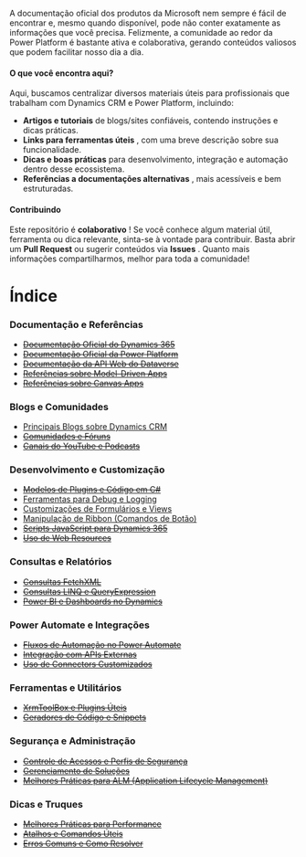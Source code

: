 A documentação oficial dos produtos da Microsoft nem sempre é fácil de encontrar e, mesmo quando disponível, pode não conter exatamente as informações que você precisa. Felizmente, a comunidade ao redor da Power Platform é bastante ativa e colaborativa, gerando conteúdos valiosos que podem facilitar nosso dia a dia.

#### O que você encontra aqui?

Aqui, buscamos centralizar diversos materiais úteis para profissionais que trabalham com Dynamics CRM e Power Platform, incluindo:

* **Artigos e tutoriais** de blogs/sites confiáveis, contendo instruções e dicas práticas.
* **Links para ferramentas úteis** , com uma breve descrição sobre sua funcionalidade.
* **Dicas e boas práticas** para desenvolvimento, integração e automação dentro desse ecossistema.
* **Referências a documentações alternativas** , mais acessíveis e bem estruturadas.

#### Contribuindo

Este repositório é **colaborativo** ! Se você conhece algum material útil, ferramenta ou dica relevante, sinta-se à vontade para contribuir. Basta abrir um **Pull Request** ou sugerir conteúdos via **Issues** . Quanto mais informações compartilharmos, melhor para toda a comunidade!

# Índice

### Documentação e Referências

* [~~Documentação Oficial do Dynamics 365~~](#documenta%C3%A7%C3%A3o-oficial-do-dynamics-365)
* [~~Documentação Oficial da Power Platform~~](#documenta%C3%A7%C3%A3o-oficial-da-power-platform)
* [~~Documentação da API Web do Dataverse~~](#documenta%C3%A7%C3%A3o-da-api-web-do-dataverse)
* [~~Referências sobre Model-Driven Apps~~](#refer%C3%AAncias-sobre-model-driven-apps)
* [~~Referências sobre Canvas Apps~~](#refer%C3%AAncias-sobre-canvas-apps)

### Blogs e Comunidades

* [Principais Blogs sobre Dynamics CRM](#principais-blogs-sobre-dynamics-crm)
* [~~Comunidades e Fóruns~~](#comunidades-e-f%C3%B3runs)
* [~~Canais do YouTube e Podcasts~~](#canais-do-youtube-e-podcasts)

### Desenvolvimento e Customização

* [~~Modelos de Plugins e Código em C#~~](#modelos-de-plugins-e-c%C3%B3digo-em-c)
* [Ferramentas para Debug e Logging](#ferramentas-para-debug-e-logging)
* [Customizações de Formulários e Views](#customiza%C3%A7%C3%B5es-de-formul%C3%A1rios-e-views)
* [Manipulação de Ribbon (Comandos de Botão)](#manipula%C3%A7%C3%A3o-de-ribbon-comandos-de-bot%C3%A3o)
* [~~Scripts JavaScript para Dynamics 365~~](#scripts-javascript-para-dynamics-365)
* [~~Uso de Web Resources~~](#uso-de-web-resources)

### Consultas e Relatórios

* [~~Consultas FetchXML~~](#consultas-fetchxml)
* [~~Consultas LINQ e QueryExpression~~](#consultas-linq-e-queryexpression)
* [~~Power BI e Dashboards no Dynamics~~](#power-bi-e-dashboards-no-dynamics)

### Power Automate e Integrações

* [~~Fluxos de Automação no Power Automate~~](#fluxos-de-automa%C3%A7%C3%A3o-no-power-automate)
* [~~Integração com APIs Externas~~](#integra%C3%A7%C3%A3o-com-apis-externas)
* [~~Uso de Connectors Customizados~~](#uso-de-connectors-customizados)

### Ferramentas e Utilitários

* [~~XrmToolBox e Plugins Úteis~~](#xrmtoolbox-e-plugins-%C3%BAteis)
* [~~Geradores de Código e Snippets~~](#geradores-de-c%C3%B3digo-e-snippets)

### Segurança e Administração

* [~~Controle de Acessos e Perfis de Segurança~~](#controle-de-acessos-e-perfis-de-seguran%C3%A7a)
* [~~Gerenciamento de Soluções~~](#gerenciamento-de-solu%C3%A7%C3%B5es)
* [~~Melhores Práticas para ALM (Application Lifecycle Management)~~](#melhores-pr%C3%A1ticas-para-alm-application-lifecycle-management)

### Dicas e Truques

* [~~Melhores Práticas para Performance~~](#melhores-pr%C3%A1ticas-para-performance)
* [~~Atalhos e Comandos Úteis~~](#atalhos-e-comandos-%C3%BAteis)
* [~~Erros Comuns e Como Resolver~~](#erros-comuns-e-como-resolver)

